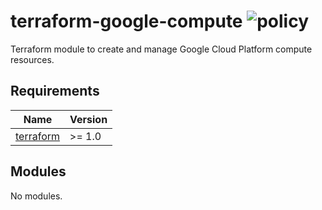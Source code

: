 # terraform-google-compute ![policy](https://github.com/kapetndev/terraform-google-compute/workflows/policy/badge.svg)

Terraform module to create and manage Google Cloud Platform compute resources.

## Requirements

| Name | Version |
|------|---------|
| [terraform](https://www.terraform.io/) | >= 1.0 |

## Modules

No modules.
